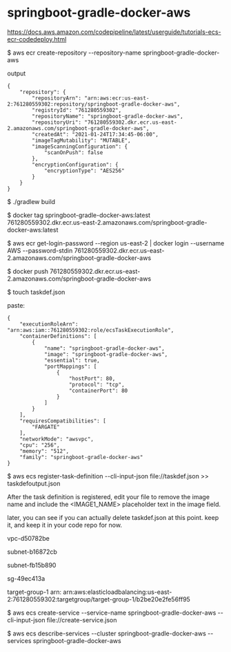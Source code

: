 # springboot-gradle-docker-aws

https://docs.aws.amazon.com/codepipeline/latest/userguide/tutorials-ecs-ecr-codedeploy.html

$ aws ecr create-repository --repository-name springboot-gradle-docker-aws

output 

    {
        "repository": {
            "repositoryArn": "arn:aws:ecr:us-east-2:761280559302:repository/springboot-gradle-docker-aws",
            "registryId": "761280559302",
            "repositoryName": "springboot-gradle-docker-aws",
            "repositoryUri": "761280559302.dkr.ecr.us-east-2.amazonaws.com/springboot-gradle-docker-aws",
            "createdAt": "2021-01-24T17:34:45-06:00",
            "imageTagMutability": "MUTABLE",
            "imageScanningConfiguration": {
                "scanOnPush": false
            },
            "encryptionConfiguration": {
                "encryptionType": "AES256"
            }
        }
    }

$ ./gradlew build

$ docker tag springboot-gradle-docker-aws:latest 761280559302.dkr.ecr.us-east-2.amazonaws.com/springboot-gradle-docker-aws:latest

$ aws ecr get-login-password --region us-east-2 | docker login --username AWS --password-stdin 761280559302.dkr.ecr.us-east-2.amazonaws.com/springboot-gradle-docker-aws

$ docker push 761280559302.dkr.ecr.us-east-2.amazonaws.com/springboot-gradle-docker-aws

$ touch taskdef.json

paste:

    {
        "executionRoleArn": "arn:aws:iam::761280559302:role/ecsTaskExecutionRole",
        "containerDefinitions": [
            {
                "name": "springboot-gradle-docker-aws",
                "image": "springboot-gradle-docker-aws",
                "essential": true,
                "portMappings": [
                    {
                        "hostPort": 80,
                        "protocol": "tcp",
                        "containerPort": 80
                    }
                ]
            }
        ],
        "requiresCompatibilities": [
            "FARGATE"
        ],
        "networkMode": "awsvpc",
        "cpu": "256",
        "memory": "512",
        "family": "springboot-gradle-docker-aws"
    }

$ aws ecs register-task-definition --cli-input-json file://taskdef.json >> taskdefoutput.json

After the task definition is registered, edit your file to remove the image name and include the <IMAGE1_NAME> placeholder text in the image field.

later, you can see if you can actually delete taskdef.json at this point. keep it, and keep it in your code repo for now.

vpc-d50782be

subnet-b16872cb

subnet-fb15b890

sg-49ec413a

target-group-1 arn: arn:aws:elasticloadbalancing:us-east-2:761280559302:targetgroup/target-group-1/b2be20e2fe56ff95

$ aws ecs create-service --service-name springboot-gradle-docker-aws --cli-input-json file://create-service.json

$ aws ecs describe-services --cluster springboot-gradle-docker-aws --services springboot-gradle-docker-aws